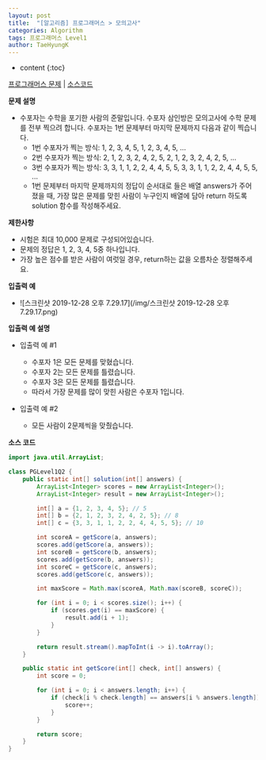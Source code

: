 ```yaml
---
layout: post
title:  "[알고리즘] 프로그래머스 > 모의고사"
categories: Algorithm
tags: 프로그래머스 Level1
author: TaeHyungK
---
```


* content
{:toc}

[프로그래머스 문제](https://programmers.co.kr/learn/courses/30/lessons/42840) | [소스코드](https://github.com/TaeHyungK/algorithm/blob/master/src/programmers/level1/PGLevel1Q2.java)

**문제 설명**

  - 수포자는 수학을 포기한 사람의 준말입니다. 수포자 삼인방은 모의고사에 수학 문제를 전부 찍으려 합니다. 수포자는 1번 문제부터 마지막 문제까지 다음과 같이 찍습니다.
    - 1번 수포자가 찍는 방식: 1, 2, 3, 4, 5, 1, 2, 3, 4, 5, ...
    - 2번 수포자가 찍는 방식: 2, 1, 2, 3, 2, 4, 2, 5, 2, 1, 2, 3, 2, 4, 2, 5, ...
    - 3번 수포자가 찍는 방식: 3, 3, 1, 1, 2, 2, 4, 4, 5, 5, 3, 3, 1, 1, 2, 2, 4, 4, 5, 5, ...
    - 1번 문제부터 마지막 문제까지의 정답이 순서대로 들은 배열 answers가 주어졌을 때, 가장 많은 문제를 맞힌 사람이 누구인지 배열에 담아 return 하도록 solution 함수를 작성해주세요.

**제한사항**

 - 시험은 최대 10,000 문제로 구성되어있습니다.
 - 문제의 정답은 1, 2, 3, 4, 5중 하나입니다.
 - 가장 높은 점수를 받은 사람이 여럿일 경우, return하는 값을 오름차순 정렬해주세요.


**입출력 예**
- ![스크린샷 2019-12-28 오후 7.29.17](/img/스크린샷 2019-12-28 오후 7.29.17.png)

**입출력 예 설명**

- 입출력 예 #1
  - 수포자 1은 모든 문제를 맞혔습니다.
  - 수포자 2는 모든 문제를 틀렸습니다.
  - 수포자 3은 모든 문제를 틀렸습니다.
  - 따라서 가장 문제를 많이 맞힌 사람은 수포자 1입니다.

- 입출력 예 #2
  - 모든 사람이 2문제씩을 맞췄습니다.

**소스 코드**

```java
import java.util.ArrayList;

class PGLevel1Q2 {
    public static int[] solution(int[] answers) {
        ArrayList<Integer> scores = new ArrayList<Integer>();
        ArrayList<Integer> result = new ArrayList<Integer>();

        int[] a = {1, 2, 3, 4, 5}; // 5
        int[] b = {2, 1, 2, 3, 2, 4, 2, 5}; // 8
        int[] c = {3, 3, 1, 1, 2, 2, 4, 4, 5, 5}; // 10

        int scoreA = getScore(a, answers);
        scores.add(getScore(a, answers));
        int scoreB = getScore(b, answers);
        scores.add(getScore(b, answers));
        int scoreC = getScore(c, answers);
        scores.add(getScore(c, answers));

        int maxScore = Math.max(scoreA, Math.max(scoreB, scoreC));

        for (int i = 0; i < scores.size(); i++) {
            if (scores.get(i) == maxScore) {
                result.add(i + 1);
            }
        }

        return result.stream().mapToInt(i -> i).toArray();
    }

    public static int getScore(int[] check, int[] answers) {
        int score = 0;

        for (int i = 0; i < answers.length; i++) {
            if (check[i % check.length] == answers[i % answers.length]) {
                score++;
            }
        }

        return score;
    }
}
```